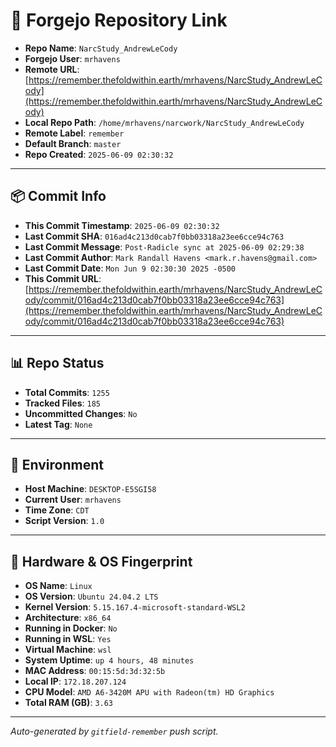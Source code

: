 # 🔗 Forgejo Repository Link

- **Repo Name**: `NarcStudy_AndrewLeCody`
- **Forgejo User**: `mrhavens`
- **Remote URL**: [https://remember.thefoldwithin.earth/mrhavens/NarcStudy_AndrewLeCody](https://remember.thefoldwithin.earth/mrhavens/NarcStudy_AndrewLeCody)
- **Local Repo Path**: `/home/mrhavens/narcwork/NarcStudy_AndrewLeCody`
- **Remote Label**: `remember`
- **Default Branch**: `master`
- **Repo Created**: `2025-06-09 02:30:32`

---

## 📦 Commit Info

- **This Commit Timestamp**: `2025-06-09 02:30:32`
- **Last Commit SHA**: `016ad4c213d0cab7f0bb03318a23ee6cce94c763`
- **Last Commit Message**: `Post-Radicle sync at 2025-06-09 02:29:38`
- **Last Commit Author**: `Mark Randall Havens <mark.r.havens@gmail.com>`
- **Last Commit Date**: `Mon Jun 9 02:30:30 2025 -0500`
- **This Commit URL**: [https://remember.thefoldwithin.earth/mrhavens/NarcStudy_AndrewLeCody/commit/016ad4c213d0cab7f0bb03318a23ee6cce94c763](https://remember.thefoldwithin.earth/mrhavens/NarcStudy_AndrewLeCody/commit/016ad4c213d0cab7f0bb03318a23ee6cce94c763)

---

## 📊 Repo Status

- **Total Commits**: `1255`
- **Tracked Files**: `185`
- **Uncommitted Changes**: `No`
- **Latest Tag**: `None`

---

## 🧭 Environment

- **Host Machine**: `DESKTOP-E5SGI58`
- **Current User**: `mrhavens`
- **Time Zone**: `CDT`
- **Script Version**: `1.0`

---

## 🧬 Hardware & OS Fingerprint

- **OS Name**: `Linux`
- **OS Version**: `Ubuntu 24.04.2 LTS`
- **Kernel Version**: `5.15.167.4-microsoft-standard-WSL2`
- **Architecture**: `x86_64`
- **Running in Docker**: `No`
- **Running in WSL**: `Yes`
- **Virtual Machine**: `wsl`
- **System Uptime**: `up 4 hours, 48 minutes`
- **MAC Address**: `00:15:5d:3d:32:5b`
- **Local IP**: `172.18.207.124`
- **CPU Model**: `AMD A6-3420M APU with Radeon(tm) HD Graphics`
- **Total RAM (GB)**: `3.63`

---

_Auto-generated by `gitfield-remember` push script._
